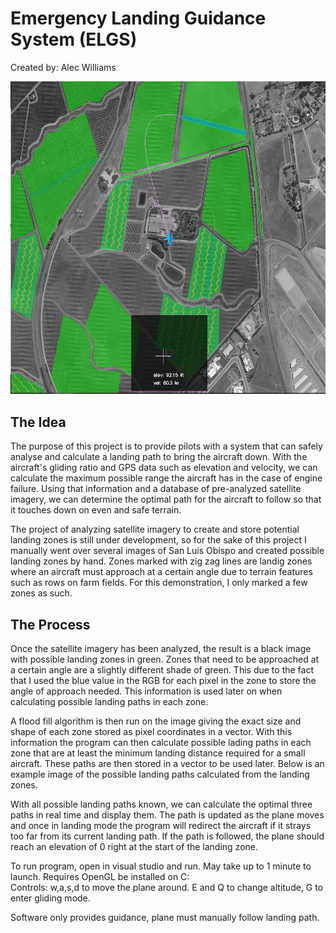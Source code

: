 # Emergency Landing Guidance System (ELGS)

Created by: Alec Williams

![Image of ELGS](https://github.com/AlecWilliams/ELGS/blob/master/ELGS.PNG)

## The Idea
The purpose of this project is to provide pilots with a system that can safely analyse and calculate a landing path to bring the aircraft down. With the aircraft's gliding ratio and GPS data such as elevation and velocity, we can calculate the maximum possible range the aircraft has in the case of engine failure. Using that information and a database of pre-analyzed satellite imagery, we can determine the optimal path for the aircraft to follow so that it touches down on even and safe terrain.

The project of analyzing satellite imagery to create and store potential landing zones is still under development, so for the sake of this project I manually went over several images of San Luis Obispo and created possible landing zones by hand. Zones marked with zig zag lines are landig zones where an aircraft must approach at a certain angle due to terrain features such as rows on farm fields. For this demonstration, I only marked a few zones as such.

## The Process
Once the satellite imagery has been analyzed, the result is a black image with possible landing zones in green. Zones that need to be approached at a certain angle are a slightly different shade of green. This due to the fact that I used the blue value in the RGB for each pixel in the zone to store the angle of approach needed. This information is used later on when calculating possible landing paths in each zone.


A flood fill algorithm is then run on the image giving the exact size and shape of each zone stored as pixel coordinates in a vector. With this information the program can then calculate possible lading paths in each zone that are at least the minimum landing distance required for a small aircraft. These paths are then stored in a vector to be used later. Below is an example image of the possible landing paths calculated from the landing zones.



With all possible landing paths known, we can calculate the optimal three paths in real time and display them. The path is updated as the plane moves and once in landing mode the program will redirect the aircraft if it strays too far from its current landing path. If the path is followed, the plane should reach an elevation of 0 right at the start of the landing zone.




To run program, open in visual studio and run. May take up to 1 minute to launch.
Requires OpenGL be installed on C:\
Controls: w,a,s,d to move the plane around. E and Q to change altitude, G to enter gliding mode.

Software only provides guidance, plane must manually follow landing path.
